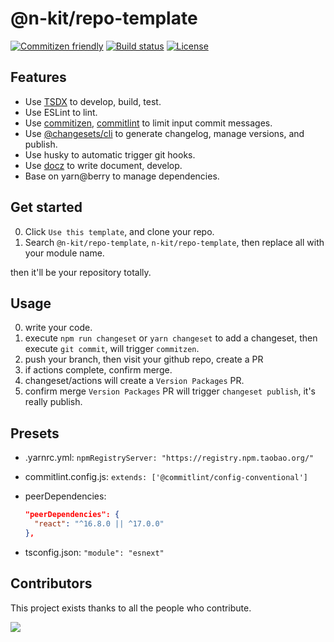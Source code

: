 # @n-kit/repo-template

[![Commitizen friendly](https://img.shields.io/badge/commitizen-friendly-brightgreen.svg)](http://commitizen.github.io/cz-cli/)
[![Build status](https://badgen.net/github/checks/n-kit/repo-template)](https://github.com/n-kit/repo-template/actions/)
[![License](https://badgen.net/github/license/n-kit/repo-template)](https://github.com/n-kit/repo-template/blob/master/LICENSE)

## Features

- Use [TSDX](https://github.com/formium/tsdx) to develop, build, test.
- Use ESLint to lint.
- Use [commitizen](https://github.com/commitizen/cz-cli), [commitlint](https://github.com/conventional-changelog/commitlint) to limit input commit messages.
- Use [@changesets/cli](https://github.com/atlassian/changesets) to generate changelog, manage versions, and publish.
- Use husky to automatic trigger git hooks.
- Use [docz](https://github.com/doczjs/docz) to write document, develop.
- Base on yarn@berry to manage dependencies.

## Get started

0. Click `Use this template`, and clone your repo.
1. Search `@n-kit/repo-template`, `n-kit/repo-template`, then replace all with your module name.

then it'll be your repository totally.

## Usage

0. write your code.
1. execute `npm run changeset` or `yarn changeset` to add a changeset, then execute `git commit`, will trigger `commitzen`.
2. push your branch, then visit your github repo, create a PR
3. if actions complete, confirm merge.
4. changeset/actions will create a `Version Packages` PR.
5. confirm merge `Version Packages` PR will trigger `changeset publish`, it's really publish.

## Presets

- .yarnrc.yml: `npmRegistryServer: "https://registry.npm.taobao.org/"`
- commitlint.config.js: `extends: ['@commitlint/config-conventional']`
- peerDependencies:

  ```json
  "peerDependencies": {
    "react": "^16.8.0 || ^17.0.0"
  },
  ```

- tsconfig.json: `"module": "esnext"`

## Contributors

This project exists thanks to all the people who contribute.

<a href="https://github.com/n-kit/repo-template/graphs/contributors"><img src="https://contrib.rocks/image?repo=n-kit/repo-template" /></a>
